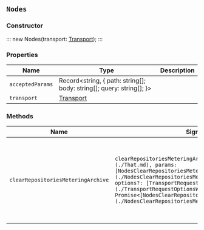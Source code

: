 ## `Nodes`

### Constructor

:::
new Nodes(transport: [Transport](./Transport.md));
:::

### Properties

| Name | Type | Description |
| - | - | - |
| `acceptedParams` | Record<string, { path: string[]; body: string[]; query: string[]; }> | &nbsp; |
| `transport` | [Transport](./Transport.md) | &nbsp; |

### Methods

| Name | Signature | Description |
| - | - | - |
| `clearRepositoriesMeteringArchive` | `clearRepositoriesMeteringArchive(this: [That](./That.md), params: [NodesClearRepositoriesMeteringArchiveRequest](./NodesClearRepositoriesMeteringArchiveRequest.md), options?: [TransportRequestOptionsWithOutMeta](./TransportRequestOptionsWithOutMeta.md)): Promise<[NodesClearRepositoriesMeteringArchiveResponse](./NodesClearRepositoriesMeteringArchiveResponse.md)>;` | Clear the archived repositories metering. Clear the archived repositories metering information in the cluster. || `clearRepositoriesMeteringArchive` | `clearRepositoriesMeteringArchive(this: [That](./That.md), params: [NodesClearRepositoriesMeteringArchiveRequest](./NodesClearRepositoriesMeteringArchiveRequest.md), options?: [TransportRequestOptionsWithMeta](./TransportRequestOptionsWithMeta.md)): Promise<[TransportResult](./TransportResult.md)<[NodesClearRepositoriesMeteringArchiveResponse](./NodesClearRepositoriesMeteringArchiveResponse.md), unknown>>;` | &nbsp; || `clearRepositoriesMeteringArchive` | `clearRepositoriesMeteringArchive(this: [That](./That.md), params: [NodesClearRepositoriesMeteringArchiveRequest](./NodesClearRepositoriesMeteringArchiveRequest.md), options?: [TransportRequestOptions](./TransportRequestOptions.md)): Promise<[NodesClearRepositoriesMeteringArchiveResponse](./NodesClearRepositoriesMeteringArchiveResponse.md)>;` | &nbsp; || `getRepositoriesMeteringInfo` | `getRepositoriesMeteringInfo(this: [That](./That.md), params: [NodesGetRepositoriesMeteringInfoRequest](./NodesGetRepositoriesMeteringInfoRequest.md), options?: [TransportRequestOptionsWithOutMeta](./TransportRequestOptionsWithOutMeta.md)): Promise<[NodesGetRepositoriesMeteringInfoResponse](./NodesGetRepositoriesMeteringInfoResponse.md)>;` | Get cluster repositories metering. Get repositories metering information for a cluster. This API exposes monotonically non-decreasing counters and it is expected that clients would durably store the information needed to compute aggregations over a period of time. Additionally, the information exposed by this API is volatile, meaning that it will not be present after node restarts. || `getRepositoriesMeteringInfo` | `getRepositoriesMeteringInfo(this: [That](./That.md), params: [NodesGetRepositoriesMeteringInfoRequest](./NodesGetRepositoriesMeteringInfoRequest.md), options?: [TransportRequestOptionsWithMeta](./TransportRequestOptionsWithMeta.md)): Promise<[TransportResult](./TransportResult.md)<[NodesGetRepositoriesMeteringInfoResponse](./NodesGetRepositoriesMeteringInfoResponse.md), unknown>>;` | &nbsp; || `getRepositoriesMeteringInfo` | `getRepositoriesMeteringInfo(this: [That](./That.md), params: [NodesGetRepositoriesMeteringInfoRequest](./NodesGetRepositoriesMeteringInfoRequest.md), options?: [TransportRequestOptions](./TransportRequestOptions.md)): Promise<[NodesGetRepositoriesMeteringInfoResponse](./NodesGetRepositoriesMeteringInfoResponse.md)>;` | &nbsp; || `hotThreads` | `hotThreads(this: [That](./That.md), params?: [NodesHotThreadsRequest](./NodesHotThreadsRequest.md), options?: [TransportRequestOptionsWithOutMeta](./TransportRequestOptionsWithOutMeta.md)): Promise<[NodesHotThreadsResponse](./NodesHotThreadsResponse.md)>;` | Get the hot threads for nodes. Get a breakdown of the hot threads on each selected node in the cluster. The output is plain text with a breakdown of the top hot threads for each node. || `hotThreads` | `hotThreads(this: [That](./That.md), params?: [NodesHotThreadsRequest](./NodesHotThreadsRequest.md), options?: [TransportRequestOptionsWithMeta](./TransportRequestOptionsWithMeta.md)): Promise<[TransportResult](./TransportResult.md)<[NodesHotThreadsResponse](./NodesHotThreadsResponse.md), unknown>>;` | &nbsp; || `hotThreads` | `hotThreads(this: [That](./That.md), params?: [NodesHotThreadsRequest](./NodesHotThreadsRequest.md), options?: [TransportRequestOptions](./TransportRequestOptions.md)): Promise<[NodesHotThreadsResponse](./NodesHotThreadsResponse.md)>;` | &nbsp; || `info` | `info(this: [That](./That.md), params?: [NodesInfoRequest](./NodesInfoRequest.md), options?: [TransportRequestOptionsWithOutMeta](./TransportRequestOptionsWithOutMeta.md)): Promise<[NodesInfoResponse](./NodesInfoResponse.md)>;` | Get node information. By default, the API returns all attributes and core settings for cluster nodes. || `info` | `info(this: [That](./That.md), params?: [NodesInfoRequest](./NodesInfoRequest.md), options?: [TransportRequestOptionsWithMeta](./TransportRequestOptionsWithMeta.md)): Promise<[TransportResult](./TransportResult.md)<[NodesInfoResponse](./NodesInfoResponse.md), unknown>>;` | &nbsp; || `info` | `info(this: [That](./That.md), params?: [NodesInfoRequest](./NodesInfoRequest.md), options?: [TransportRequestOptions](./TransportRequestOptions.md)): Promise<[NodesInfoResponse](./NodesInfoResponse.md)>;` | &nbsp; || `reloadSecureSettings` | `reloadSecureSettings(this: [That](./That.md), params?: [NodesReloadSecureSettingsRequest](./NodesReloadSecureSettingsRequest.md), options?: [TransportRequestOptionsWithOutMeta](./TransportRequestOptionsWithOutMeta.md)): Promise<[NodesReloadSecureSettingsResponse](./NodesReloadSecureSettingsResponse.md)>;` | Reload the keystore on nodes in the cluster. Secure settings are stored in an on-disk keystore. Certain of these settings are reloadable. That is, you can change them on disk and reload them without restarting any nodes in the cluster. When you have updated reloadable secure settings in your keystore, you can use this API to reload those settings on each node. When the Elasticsearch keystore is password protected and not simply obfuscated, you must provide the password for the keystore when you reload the secure settings. Reloading the settings for the whole cluster assumes that the keystores for all nodes are protected with the same password; this method is allowed only when inter-node communications are encrypted. Alternatively, you can reload the secure settings on each node by locally accessing the API and passing the node-specific Elasticsearch keystore password. || `reloadSecureSettings` | `reloadSecureSettings(this: [That](./That.md), params?: [NodesReloadSecureSettingsRequest](./NodesReloadSecureSettingsRequest.md), options?: [TransportRequestOptionsWithMeta](./TransportRequestOptionsWithMeta.md)): Promise<[TransportResult](./TransportResult.md)<[NodesReloadSecureSettingsResponse](./NodesReloadSecureSettingsResponse.md), unknown>>;` | &nbsp; || `reloadSecureSettings` | `reloadSecureSettings(this: [That](./That.md), params?: [NodesReloadSecureSettingsRequest](./NodesReloadSecureSettingsRequest.md), options?: [TransportRequestOptions](./TransportRequestOptions.md)): Promise<[NodesReloadSecureSettingsResponse](./NodesReloadSecureSettingsResponse.md)>;` | &nbsp; || `stats` | `stats(this: [That](./That.md), params?: [NodesStatsRequest](./NodesStatsRequest.md), options?: [TransportRequestOptionsWithOutMeta](./TransportRequestOptionsWithOutMeta.md)): Promise<[NodesStatsResponse](./NodesStatsResponse.md)>;` | Get node statistics. Get statistics for nodes in a cluster. By default, all stats are returned. You can limit the returned information by using metrics. || `stats` | `stats(this: [That](./That.md), params?: [NodesStatsRequest](./NodesStatsRequest.md), options?: [TransportRequestOptionsWithMeta](./TransportRequestOptionsWithMeta.md)): Promise<[TransportResult](./TransportResult.md)<[NodesStatsResponse](./NodesStatsResponse.md), unknown>>;` | &nbsp; || `stats` | `stats(this: [That](./That.md), params?: [NodesStatsRequest](./NodesStatsRequest.md), options?: [TransportRequestOptions](./TransportRequestOptions.md)): Promise<[NodesStatsResponse](./NodesStatsResponse.md)>;` | &nbsp; || `usage` | `usage(this: [That](./That.md), params?: [NodesUsageRequest](./NodesUsageRequest.md), options?: [TransportRequestOptionsWithOutMeta](./TransportRequestOptionsWithOutMeta.md)): Promise<[NodesUsageResponse](./NodesUsageResponse.md)>;` | Get feature usage information. || `usage` | `usage(this: [That](./That.md), params?: [NodesUsageRequest](./NodesUsageRequest.md), options?: [TransportRequestOptionsWithMeta](./TransportRequestOptionsWithMeta.md)): Promise<[TransportResult](./TransportResult.md)<[NodesUsageResponse](./NodesUsageResponse.md), unknown>>;` | &nbsp; || `usage` | `usage(this: [That](./That.md), params?: [NodesUsageRequest](./NodesUsageRequest.md), options?: [TransportRequestOptions](./TransportRequestOptions.md)): Promise<[NodesUsageResponse](./NodesUsageResponse.md)>;` | &nbsp; |